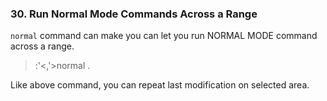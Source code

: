 ### 30. Run Normal Mode Commands Across a Range

`normal` command can make you can let you run NORMAL MODE command across a range.

>:'<,'>normal .

Like above command, you can repeat last modification on selected area.

